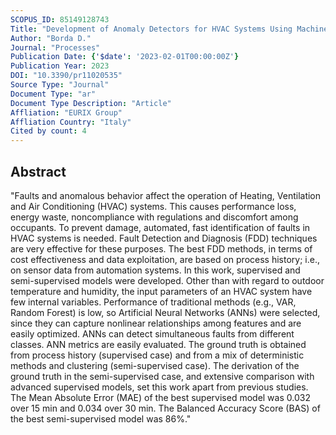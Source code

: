 ```yaml
---
SCOPUS_ID: 85149128743
Title: "Development of Anomaly Detectors for HVAC Systems Using Machine Learning"
Author: "Borda D."
Journal: "Processes"
Publication Date: {'$date': '2023-02-01T00:00:00Z'}
Publication Year: 2023
DOI: "10.3390/pr11020535"
Source Type: "Journal"
Document Type: "ar"
Document Type Description: "Article"
Affliation: "EURIX Group"
Affliation Country: "Italy"
Cited by count: 4
---
```


## Abstract
"Faults and anomalous behavior affect the operation of Heating, Ventilation and Air Conditioning (HVAC) systems. This causes performance loss, energy waste, noncompliance with regulations and discomfort among occupants. To prevent damage, automated, fast identification of faults in HVAC systems is needed. Fault Detection and Diagnosis (FDD) techniques are very effective for these purposes. The best FDD methods, in terms of cost effectiveness and data exploitation, are based on process history; i.e., on sensor data from automation systems. In this work, supervised and semi-supervised models were developed. Other than with regard to outdoor temperature and humidity, the input parameters of an HVAC system have few internal variables. Performance of traditional methods (e.g., VAR, Random Forest) is low, so Artificial Neural Networks (ANNs) were selected, since they can capture nonlinear relationships among features and are easily optimized. ANNs can detect simultaneous faults from different classes. ANN metrics are easily evaluated. The ground truth is obtained from process history (supervised case) and from a mix of deterministic methods and clustering (semi-supervised case). The derivation of the ground truth in the semi-supervised case, and extensive comparison with advanced supervised models, set this work apart from previous studies. The Mean Absolute Error (MAE) of the best supervised model was 0.032 over 15 min and 0.034 over 30 min. The Balanced Accuracy Score (BAS) of the best semi-supervised model was 86%."
